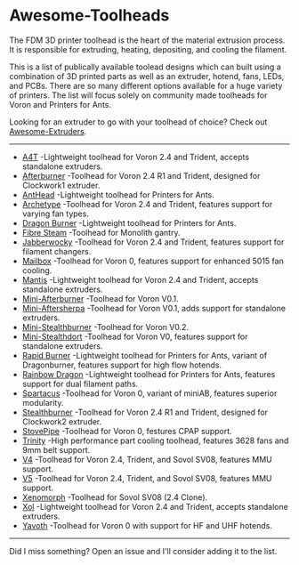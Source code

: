 # Awesome-Toolheads

The FDM 3D printer toolhead is the heart of the material extrusion process. It is responsible for extruding, heating, depositing, and cooling the filament. 

This is a list of publically available toolead designs which can built using a combination of 3D printed parts as well as an extruder, hotend, fans, LEDs, and PCBs. There are so many different options available for a huge variety of printers. The list will focus solely on community made toolheads for Voron and Printers for Ants.

Looking for an extruder to go with your toolhead of choice? Check out [Awesome-Extruders](https://github.com/SartorialGrunt0/Awesome-Extruders/).

--------------------
- [A4T](https://github.com/Armchair-Heavy-Industries/A4T) -Lightweight toolhead for Voron 2.4 and Trident, accepts standalone extruders.
- [Afterburner](https://github.com/VoronDesign/Voron-Afterburner) -Toolhead for Voron 2.4 R1 and Trident, designed for Clockwork1 extruder.
- [AntHead](https://github.com/PrintersForAnts/AntHead) -Lightweight toolhead for Printers for Ants.
- [Archetype](https://github.com/Armchair-Heavy-Industries/Archetype) -Toolhead for Voron 2.4 and Trident, features support for varying fan types.
- [Dragon Burner](https://github.com/chirpy2605/voron/tree/main/V0/Dragon_Burner) -Lightweight toolhead for Printers for Ants.
- [Fibre Steam](https://github.com/tristanmcpherson/fibresteam_wiki/tree/main) -Toolhead for Monolith gantry.
- [Jabberwocky](https://www.fabreeko.com/collections/ldo/products/jabberwocky-toolhead-and-extruder-designed-for-filament-changers) -Toolhead for Voron 2.4 and Trident, features support for filament changers. 
- [Mailbox](https://github.com/chirpy2605/voron/blob/main/V0/Mailbox) -Toolhead for Voron 0, features support for enhanced 5015 fan cooling.
- [Mantis](https://github.com/Armchair-Heavy-Industries/Mantis-Xol) -Lightweight toolhead for Voron 2.4 and Trident, accepts standalone extruders.
- [Mini-Afterburner](https://github.com/VoronDesign/Voron-0/tree/Voron0.1) -Toolhead for Voron V0.1.
- [Mini-Aftersherpa](https://github.com/PrintersForAnts/Mini-AfterSherpa) -Toolhead for Voron V0.1, adds support for standalone extruders.
- [Mini-Stealthburner](https://github.com/VoronDesign/Voron-0/tree/Voron0.2r1) -Toolhead for Voron V0.2.
- [Mini-Stealthdort](https://www.printables.com/model/252586-mini-stealthdort) -Toolhead for Voron V0, features support for standalone extruders.
- [Rapid Burner](https://github.com/chirpy2605/voron/tree/main/V0/Rapid_Burner) -Lightweight toolhead for Printers for Ants, variant of Dragonburner, features support for high flow hotends.
- [Rainbow Dragon](https://github.com/chirpy2605/voron/tree/main/V0/Rainbow_Dragon) -Lightweight toolhead for Printers for Ants, features support for dual filament paths.
- [Spartacus](https://www.printables.com/model/745412-spartacus-the-toolhead) -Toolhead for Voron 0, variant of miniAB, features superior modularity.
- [Stealthburner](https://github.com/VoronDesign/Voron-Stealthburner) -Toolhead for Voron 2.4 R1 and Trident, designed for Clockwork2 extruder.
- [StovePipe](https://github.com/chirpy2605/voron/blob/main/V0/StovePipe) -Toolhead for Voron 0, festures CPAP support.
- [Trinity](https://github.com/WV-design/Trinity-toolhead/) -High performance part cooling toolhead, features 3628 fans and 9mm belt support.
- [V4](https://www.printables.com/model/1133951-v4-toolhead-ideal-for-mmu-for-sv08-and-any-voron-g) -Toolhead for Voron 2.4, Trident, and Sovol SV08, features MMU support.
- [V5](https://www.printables.com/model/1285962-v5-toolhead-orbiter-v225-bambulab-edition-for-sv08) -Toolhead for Voron 2.4, Trident, and Sovol SV08, features MMU support.
- [Xenomorph](https://www.printables.com/model/1002270-xenomorph-toolhead-for-sovol-sv08) -Toolhead for Sovol SV08 (2.4 Clone).
- [Xol](https://github.com/Armchair-Heavy-Industries/Xol-Toolhead) -Lightweight toolhead for Voron 2.4 and Trident, accepts standalone extruders.
- [Yavoth](https://github.com/chirpy2605/voron/blob/main/V0/Yavoth) -Toolhead for Voron 0 with support for HF and UHF hotends. 

--------------------

Did I miss something? Open an issue and I'll consider adding it to the list.
